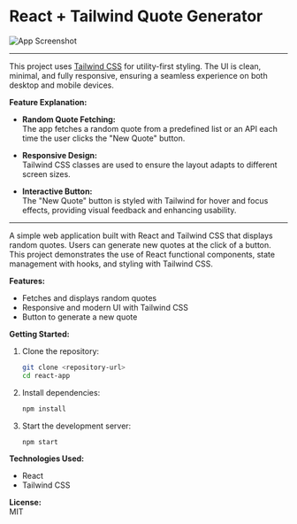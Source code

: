 
# React + Tailwind Quote Generator

![App Screenshot](./screenshot.png)

---

This project uses [Tailwind CSS](https://tailwindcss.com/) for utility-first styling. The UI is clean, minimal, and fully responsive, ensuring a seamless experience on both desktop and mobile devices.

**Feature Explanation:**

- **Random Quote Fetching:**  
    The app fetches a random quote from a predefined list or an API each time the user clicks the "New Quote" button.

- **Responsive Design:**  
    Tailwind CSS classes are used to ensure the layout adapts to different screen sizes.

- **Interactive Button:**  
    The "New Quote" button is styled with Tailwind for hover and focus effects, providing visual feedback and enhancing usability.

---
A simple web application built with React and Tailwind CSS that displays random quotes. Users can generate new quotes at the click of a button. This project demonstrates the use of React functional components, state management with hooks, and styling with Tailwind CSS.

**Features:**
- Fetches and displays random quotes
- Responsive and modern UI with Tailwind CSS
- Button to generate a new quote

**Getting Started:**

1. Clone the repository:
    ```bash
    git clone <repository-url>
    cd react-app
    ```

2. Install dependencies:
    ```bash
    npm install
    ```

3. Start the development server:
    ```bash
    npm start
    ```

**Technologies Used:**
- React
- Tailwind CSS

**License:**  
MIT